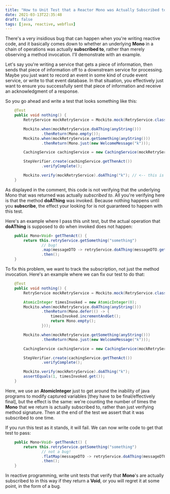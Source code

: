 ```yaml
---
title: "How to Unit Test that a Reactor Mono was Actually Subscribed to"
date: 2021-03-13T22:35:48
draft: false
tags: [java, reactive, webflux]
---
```


There's a very insidious bug that can happen when you're writing reactive code, and it basically comes down to whether an underlying **Mono** in a chain of operations was actually **subscribed to**, rather than merely observing a method invocation. I'll demonstrate with an example.

Let's say you're writing a service that gets a piece of information, then sends that piece of information off to a downstream service for processing. Maybe you just want to record an event in some kind of crude event service, or write to that event database. In that situation, you effectively just want to ensure you successfully sent that piece of information and receive an acknowledgment of a response.

So you go ahead and write a test that looks something like this:

```java
    @Test
    public void nothing() {
        RetryService mockRetryService = Mockito.mock(RetryService.class);

        Mockito.when(mockRetryService.doAThing(anyString()))
                .thenReturn(Mono.empty());
        Mockito.when(mockRetryService.getSomething(anyString()))
                .thenReturn(Mono.just(new WelcomeMessage("k")));

        CachingService cachingService = new CachingService(mockRetryService);

        StepVerifier.create(cachingService.getThenAct())
                .verifyComplete();

        Mockito.verify(mockRetryService).doAThing("k"); // <-- this is not testing what you think
    }

```

As displayed in the comment, this code is not verifying that the underlying Mono that was returned was actually _subscribed to_. All you're verifying here is that the method **doAThing** was invoked. Because nothing happens until you **subscribe**, the effect your looking for is not guaranteed to happen with this test.

Here's an example where I pass this unit test, but the actual operation that **doAThing** is supposed to do when invoked does not happen:

```java
    public Mono<Void> getThenAct() {
        return this.retryService.getSomething("something")
                // bug!
                .map(messageDTO -> retryService.doAThing(messageDTO.getMessage()))
                .then();
    }

```

To fix this problem, we want to track the subscription, not just the method invocation. Here's an example where we can fix our test to do that:

```java
    @Test
    public void nothing() {
        RetryService mockRetryService = Mockito.mock(RetryService.class);

        AtomicInteger timesInvoked = new AtomicInteger(0);
        Mockito.when(mockRetryService.doAThing(anyString()))
                .thenReturn(Mono.defer(() -> {
                    timesInvoked.incrementAndGet();
                    return Mono.empty();
                }));

        Mockito.when(mockRetryService.getSomething(anyString()))
                .thenReturn(Mono.just(new WelcomeMessage("k")));

        CachingService cachingService = new CachingService(mockRetryService);

        StepVerifier.create(cachingService.getThenAct())
                .verifyComplete();

        Mockito.verify(mockRetryService).doAThing("k");
        assertEquals(1, timesInvoked.get());
    }

```

Here, we use an **AtomicInteger** just to get around the inability of java programs to modify captured variables \[they have to be final/effectively final\], but the effect is the same: we're counting the number of times the **Mono** that we return is actually subscribed to, rather than just verifying method signature. Then at the end of the test we assert that it was subscribed to one time.

If you run this test as it stands, it will fail. We can now write code to get that test to pass:

```java
    public Mono<Void> getThenAct() {
        return this.retryService.getSomething("something")
                // not a bug!
                .flatMap(messageDTO -> retryService.doAThing(messageDTO.getMessage()))
                .then();
    }

```

In reactive programming, write unit tests that verify that **Mono**'s are actually subscribed to in this way if they return a **Void**, or you will regret it at some point, in the form of a bug.
